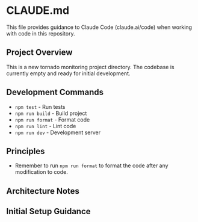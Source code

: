 # CLAUDE.md

This file provides guidance to Claude Code (claude.ai/code) when working with code in this repository.

## Project Overview

This is a new tornado monitoring project directory. The codebase is currently empty and ready for initial development.

## Development Commands
- `npm test` - Run tests
- `npm run build` - Build project
- `npm run format` - Format code
- `npm run lint` - Lint code
- `npm run dev` - Development server

## Principles
- Remember to run `npm run format` to format the code after any modification to code.

## Architecture Notes


## Initial Setup Guidance
